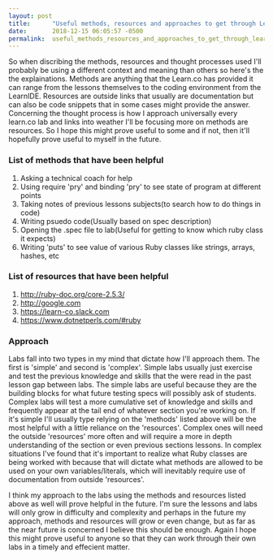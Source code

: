 ```yaml
---
layout: post
title:      "Useful methods, resources and approaches to get through Learn.co labs."
date:       2018-12-15 06:05:57 -0500
permalink:  useful_methods_resources_and_approaches_to_get_through_learn_co_labs
---
```


So when discribing the methods, resources and thought processes used I'll probably be using a different context and meaning than others so here's the the explainations. Methods are anything that the Learn.co has provided it can range from the lessons themselves to the coding environment from the LearnIDE. Resources are outside links that usually are documentation but can also be code snippets that in some cases might provide the answer. Concerning the thought process is how I approach universally every learn.co lab and links into weather I'll be focusing more on methods are resources. So I hope this might prove useful to some and if not, then it'll hopefully prove useful to myself in the future. 

### List of methods that have been helpful
01. Asking a technical coach for help
02. Using require 'pry' and binding 'pry' to see state of program at different points
03. Taking notes of previous lessons subjects(to search how to do things in code)
04. Writing psuedo code(Usually based on spec description)
05. Opening the .spec file to lab(Useful for getting to know which ruby class it expects)
06. Writing 'puts' to see value of various Ruby classes like strings, arrays, hashes, etc

### List of resources that have been helpful
1. http://ruby-doc.org/core-2.5.3/
2. http://google.com
3. https://learn-co.slack.com
4. https://www.dotnetperls.com/#ruby

### Approach
Labs fall into two types in my mind that dictate how I'll approach them. The first is 'simple' and second is 'complex'. Simple labs usually just exercise and test the previous knowledge and skills that the were read in the past lesson gap between labs. The simple labs are useful because they are the building blocks for what future testing specs will possibly ask of students. Complex labs will test a more cumulative set of knowledge and skills and frequently appear at the tail end of whatever section you're working on. If it's simple I'll usually type relying on the 'methods' listed above will be the most helpful with a little reliance on the 'resources'. Complex ones will need the outside 'resources' more often and will require a more in depth understanding of the section or even previous sections lessons. In complex situations I've found that it's important to realize what Ruby classes are being worked with because that will dictate what methods are allowed to be used on your own variables/literals, which will inevitably require use of documentation from outside 'resources'.

I think my approach to the labs using the methods and resources listed above as well will prove helpful in the future. I'm sure the lessons and labs will only grow in difficulty and complexity and perhaps in the future my approach, methods and resources will grow or even change, but as far as the near future is concerned I believe this should be enough. Again I hope this might prove useful to anyone so that they can work through their own labs in a timely and effecient matter. 
